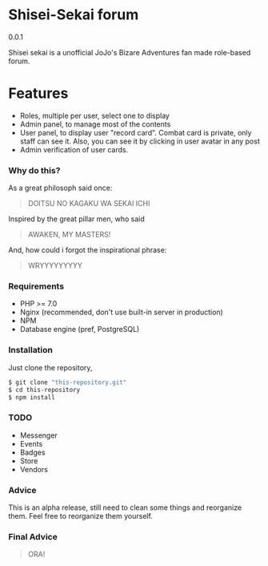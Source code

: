 # Shisei-Sekai forum
0.0.1

Shisei sekai is a unofficial JoJo's Bizare Adventures fan made role-based forum. 

# Features

  - Roles, multiple per user, select one to display
  - Admin panel, to manage most of the contents
  - User panel, to display user "record card". Combat card is private, only staff can see it. Also, you can see it by clicking in user avatar in any post
  - Admin verification of user cards.
 

### Why do this?

As a great philosoph said once:
> DOITSU NO KAGAKU WA SEKAI ICHI

Inspired by the great pillar men, who said
> AWAKEN, MY MASTERS!

And, how could i forgot the inspirational phrase:
> WRYYYYYYYYY


### Requirements
* PHP >= 7.0
* Nginx (recommended, don't use built-in server in production)
* NPM
* Database engine (pref, PostgreSQL)


### Installation
Just clone the repository, 

```sh
$ git clone "this-repository.git"
$ cd this-repository
$ npm install
```

### TODO

- Messenger
- Events
- Badges
- Store
- Vendors


### Advice
This is an alpha release, still need to clean some things and reorganize them. Feel free to reorganize them yourself.

### Final Advice
> ORA!

